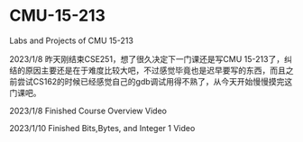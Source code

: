 # CMU-15-213
Labs and Projects of CMU 15-213

2023/1/8 昨天刚结束CSE251，想了很久决定下一门课还是写CMU 15-213了，纠结的原因主要还是在于难度比较大吧，不过感觉毕竟也是迟早要写的东西，而且之前尝试CS162的时候已经感觉自己的gdb调试用得不熟了，从今天开始慢慢摸完这门课吧。

2023/1/8 Finished Course Overview Video

2023/1/10 Finished Bits,Bytes, and Integer 1 Video
